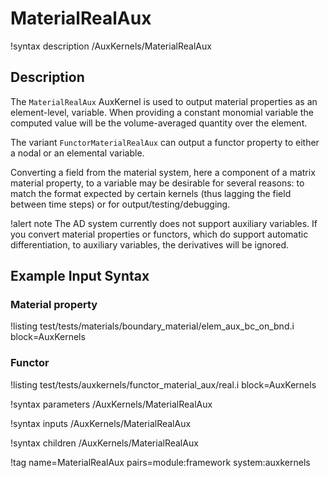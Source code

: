 # MaterialRealAux

!syntax description /AuxKernels/MaterialRealAux

## Description

The `MaterialRealAux` AuxKernel is used to output material properties as an element-level,
variable. When providing a constant monomial variable the computed value will be the
volume-averaged quantity over the element.

The variant `FunctorMaterialRealAux` can output a functor property to either a nodal or an
elemental variable.

Converting a field from the material system, here a component of a matrix material property,
to a variable may be desirable for several reasons: to match the format expected by certain
kernels (thus lagging the field between time steps) or for output/testing/debugging.

!alert note
The AD system currently does not support auxiliary variables. If you convert material properties
or functors, which do support automatic differentiation, to auxiliary variables, the derivatives
will be ignored.

## Example Input Syntax

### Material property

!listing test/tests/materials/boundary_material/elem_aux_bc_on_bnd.i block=AuxKernels

### Functor

!listing test/tests/auxkernels/functor_material_aux/real.i block=AuxKernels

!syntax parameters /AuxKernels/MaterialRealAux

!syntax inputs /AuxKernels/MaterialRealAux

!syntax children /AuxKernels/MaterialRealAux

!tag name=MaterialRealAux pairs=module:framework system:auxkernels
